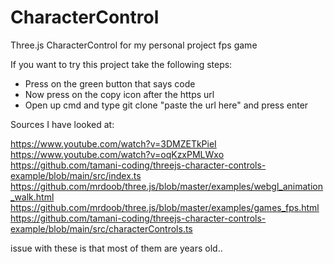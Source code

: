 # CharacterControl
Three.js CharacterControl for my personal project fps game

If you want to try this project take the following steps:
- Press on the green button that says code
- Now press on the copy icon after the https url
- Open up cmd and type git clone "paste the url here" and press enter

Sources I have looked at:

https://www.youtube.com/watch?v=3DMZETkPieI
https://www.youtube.com/watch?v=oqKzxPMLWxo
https://github.com/tamani-coding/threejs-character-controls-example/blob/main/src/index.ts
https://github.com/mrdoob/three.js/blob/master/examples/webgl_animation_walk.html
https://github.com/mrdoob/three.js/blob/master/examples/games_fps.html
https://github.com/tamani-coding/threejs-character-controls-example/blob/main/src/characterControls.ts

issue with these is that most of them are years old..
